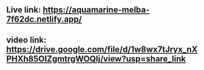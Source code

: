 ## Live link: https://aquamarine-melba-7f62dc.netlify.app/
## video link: https://drive.google.com/file/d/1w8wx7tJryx_nXPHXh85OIZgmtrgWOQlj/view?usp=share_link
